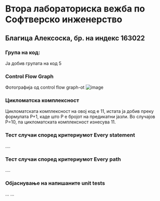 # Втора лабораториска вежба по Софтверско инженерство

## Благица Алексоска, бр. на индекс 163022

### Група на код: 

Ја добив групата на код 5

###  Control Flow Graph

Фотографија од control flow graph-ot 
![image](https://github.com/BlagicaAleksoska/SI_2023_lab2_163022/assets/129745708/bcfe3007-43cc-49f4-86b9-d2140f063471)


### Цикломатска комплексност

Цикломатската комплексност на овој код е 11, истата ја добив преку формулата P+1, каде што P е бројот на предикатни јазли. Во случајoв P=10, па цикломатската комплексност изнесува 11.

### Тест случаи според критериумот  Every statement 

....

### Тест случаи според критериумот Every path

.... 

### Објаснување на напишаните unit tests

...
...
